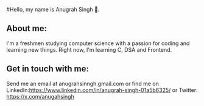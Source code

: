 #Hello, my name is Anugrah Singh 👋.



## About me: 

I'm a freshmen studying computer science with a passion for coding and learning new things. Right now, I'm learning C, DSA and Frontend. 




## Get in touch with me: 

Send me an email at anugrahsinngh.gmail.com or 
find me on LinkedIn:https://www.linkedin.com/in/anugrah-singh-01a5b6325/  or 
Twitter: https://x.com/anugahsingh

